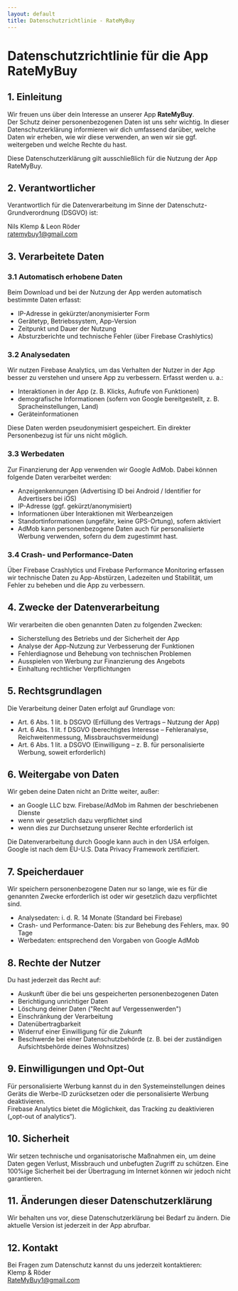 ```yaml
---
layout: default
title: Datenschutzrichtlinie - RateMyBuy
---
```


# Datenschutzrichtlinie für die App RateMyBuy

## 1. Einleitung
Wir freuen uns über dein Interesse an unserer App **RateMyBuy**.  
Der Schutz deiner personenbezogenen Daten ist uns sehr wichtig. In dieser Datenschutzerklärung informieren wir dich umfassend darüber, welche Daten wir erheben, wie wir diese verwenden, an wen wir sie ggf. weitergeben und welche Rechte du hast.

Diese Datenschutzerklärung gilt ausschließlich für die Nutzung der App RateMyBuy.

## 2. Verantwortlicher
Verantwortlich für die Datenverarbeitung im Sinne der Datenschutz-Grundverordnung (DSGVO) ist:

Nils Klemp & Leon Röder  
[ratemybuy1@gmail.com](mailto:ratemybuy1@gmail.com)

## 3. Verarbeitete Daten

### 3.1 Automatisch erhobene Daten
Beim Download und bei der Nutzung der App werden automatisch bestimmte Daten erfasst:
- IP-Adresse in gekürzter/anonymisierter Form
- Gerätetyp, Betriebssystem, App-Version
- Zeitpunkt und Dauer der Nutzung
- Absturzberichte und technische Fehler (über Firebase Crashlytics)

### 3.2 Analysedaten
Wir nutzen Firebase Analytics, um das Verhalten der Nutzer in der App besser zu verstehen und unsere App zu verbessern. Erfasst werden u. a.:
- Interaktionen in der App (z. B. Klicks, Aufrufe von Funktionen)
- demografische Informationen (sofern von Google bereitgestellt, z. B. Spracheinstellungen, Land)
- Geräteinformationen

Diese Daten werden pseudonymisiert gespeichert. Ein direkter Personenbezug ist für uns nicht möglich.

### 3.3 Werbedaten
Zur Finanzierung der App verwenden wir Google AdMob. Dabei können folgende Daten verarbeitet werden:
- Anzeigenkennungen (Advertising ID bei Android / Identifier for Advertisers bei iOS)
- IP-Adresse (ggf. gekürzt/anonymisiert)
- Informationen über Interaktionen mit Werbeanzeigen
- Standortinformationen (ungefähr, keine GPS-Ortung), sofern aktiviert
- AdMob kann personenbezogene Daten auch für personalisierte Werbung verwenden, sofern du dem zugestimmt hast.

### 3.4 Crash- und Performance-Daten
Über Firebase Crashlytics und Firebase Performance Monitoring erfassen wir technische Daten zu App-Abstürzen, Ladezeiten und Stabilität, um Fehler zu beheben und die App zu verbessern.

## 4. Zwecke der Datenverarbeitung
Wir verarbeiten die oben genannten Daten zu folgenden Zwecken:
- Sicherstellung des Betriebs und der Sicherheit der App
- Analyse der App-Nutzung zur Verbesserung der Funktionen
- Fehlerdiagnose und Behebung von technischen Problemen
- Ausspielen von Werbung zur Finanzierung des Angebots
- Einhaltung rechtlicher Verpflichtungen

## 5. Rechtsgrundlagen
Die Verarbeitung deiner Daten erfolgt auf Grundlage von:
- Art. 6 Abs. 1 lit. b DSGVO (Erfüllung des Vertrags – Nutzung der App)
- Art. 6 Abs. 1 lit. f DSGVO (berechtigtes Interesse – Fehleranalyse, Reichweitenmessung, Missbrauchsvermeidung)
- Art. 6 Abs. 1 lit. a DSGVO (Einwilligung – z. B. für personalisierte Werbung, soweit erforderlich)

## 6. Weitergabe von Daten
Wir geben deine Daten nicht an Dritte weiter, außer:
- an Google LLC bzw. Firebase/AdMob im Rahmen der beschriebenen Dienste
- wenn wir gesetzlich dazu verpflichtet sind
- wenn dies zur Durchsetzung unserer Rechte erforderlich ist

Die Datenverarbeitung durch Google kann auch in den USA erfolgen. Google ist nach dem EU-U.S. Data Privacy Framework zertifiziert.

## 7. Speicherdauer
Wir speichern personenbezogene Daten nur so lange, wie es für die genannten Zwecke erforderlich ist oder wir gesetzlich dazu verpflichtet sind.
- Analysedaten: i. d. R. 14 Monate (Standard bei Firebase)
- Crash- und Performance-Daten: bis zur Behebung des Fehlers, max. 90 Tage
- Werbedaten: entsprechend den Vorgaben von Google AdMob

## 8. Rechte der Nutzer
Du hast jederzeit das Recht auf:
- Auskunft über die bei uns gespeicherten personenbezogenen Daten
- Berichtigung unrichtiger Daten
- Löschung deiner Daten ("Recht auf Vergessenwerden")
- Einschränkung der Verarbeitung
- Datenübertragbarkeit
- Widerruf einer Einwilligung für die Zukunft
- Beschwerde bei einer Datenschutzbehörde (z. B. bei der zuständigen Aufsichtsbehörde deines Wohnsitzes)

## 9. Einwilligungen und Opt-Out
Für personalisierte Werbung kannst du in den Systemeinstellungen deines Geräts die Werbe-ID zurücksetzen oder die personalisierte Werbung deaktivieren.  
Firebase Analytics bietet die Möglichkeit, das Tracking zu deaktivieren („opt-out of analytics“).

## 10. Sicherheit
Wir setzen technische und organisatorische Maßnahmen ein, um deine Daten gegen Verlust, Missbrauch und unbefugten Zugriff zu schützen. Eine 100%ige Sicherheit bei der Übertragung im Internet können wir jedoch nicht garantieren.

## 11. Änderungen dieser Datenschutzerklärung
Wir behalten uns vor, diese Datenschutzerklärung bei Bedarf zu ändern. Die aktuelle Version ist jederzeit in der App abrufbar.

## 12. Kontakt
Bei Fragen zum Datenschutz kannst du uns jederzeit kontaktieren:  
Klemp & Röder  
[RateMyBuy1@gmail.com](mailto:RateMyBuy1@gmail.com)
